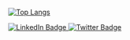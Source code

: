 [![Top Langs](https://github-readme-stats.vercel.app/api/top-langs/?username=dannythehumbleguy)](https://github.com/dannythehumbleguy/github-readme-stats)

<div id="badges">
  <a href="https://www.linkedin.com/in/danilzhiltsov/">
    <img src="https://img.shields.io/badge/LinkedIn-blue?style=for-the-badge&logo=linkedin&logoColor=white" alt="LinkedIn Badge"/>
  </a>
  <a href="https://t.me/danilzhiltsov">
    <img src="https://img.shields.io/badge/Telegram-blue?style=for-the-badge&logo=telegram&logoColor=white" alt="Twitter Badge"/>
  </a>
</div>
